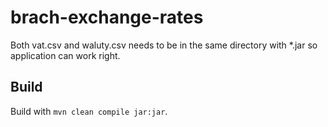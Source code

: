 # brach-exchange-rates

Both vat.csv and waluty.csv needs to be in the same directory with *.jar so application can work right.

## Build
Build with `mvn clean compile jar:jar`.